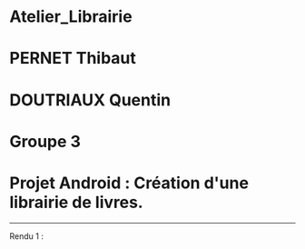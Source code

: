 # Atelier_Librairie

# PERNET Thibaut 

# DOUTRIAUX Quentin 

# Groupe 3 


# Projet Android : Création d'une librairie de livres.

-------------------------------------------------------------

Rendu 1 : 
